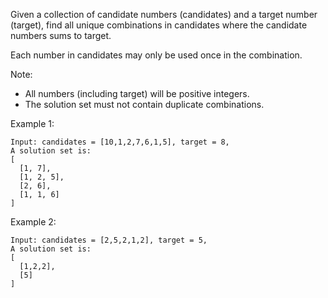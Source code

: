 Given a collection of candidate numbers (candidates) and a target number (target), find all unique combinations in candidates where the candidate numbers sums to target.

Each number in candidates may only be used once in the combination.

Note:
- All numbers (including target) will be positive integers.  
- The solution set must not contain duplicate combinations.

Example 1:

```
Input: candidates = [10,1,2,7,6,1,5], target = 8,
A solution set is:
[
  [1, 7],
  [1, 2, 5],
  [2, 6],
  [1, 1, 6]
]
```

Example 2:
```
Input: candidates = [2,5,2,1,2], target = 5,
A solution set is:
[
  [1,2,2],
  [5]
]
```
